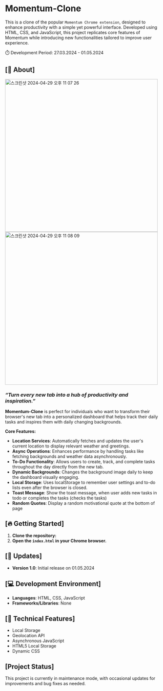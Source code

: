 # Momentum-Clone

This is a clone of the popular `Momentum Chrome extension`, designed to enhance productivity with a simple yet powerful interface. Developed using HTML, CSS, and JavaScript, this project replicates core features of Momentum while introducing new functionalities tailored to improve user experience.

⏱️ Development Period: 27.03.2024 - 01.05.2024

## [🔎 About]

<img width="500" alt="스크린샷 2024-04-29 오후 11 07 26" src="https://github.com/wnsgur4092/momentum-clone/assets/43236727/5490af86-4e00-4866-89d7-5534d8f7e95c">

<img width="500" alt="스크린샷 2024-04-29 오후 11 08 09" src="https://github.com/wnsgur4092/momentum-clone/assets/43236727/57c84bff-0557-461a-b94c-c9eb7b174def">

### ***“Turn every new tab into a hub of productivity and inspiration.”***

**Momentum-Clone** is perfect for individuals who want to transform their browser's new tab into a personalized dashboard that helps track their daily tasks and inspires them with daily changing backgrounds.

**Core Features:**

- **Location Services**: Automatically fetches and updates the user's current location to display relevant weather and greetings.
- **Async Operations**: Enhances performance by handling tasks like fetching backgrounds and weather data asynchronously.
- **To-Do Functionality**: Allows users to create, track, and complete tasks throughout the day directly from the new tab.
- **Dynamic Backgrounds**: Changes the background image daily to keep the dashboard visually engaging.
- **Local Storage**: Uses localStorage to remember user settings and to-do lists even after the browser is closed.
- **Toast Message**: Show the toast message, when user adds new tasks in todo or completes the tasks (checks the tasks)
- **Random Quotes**: Display a random motivational quote at the bottom of page 

## [🔥 Getting Started]

1. **Clone the repository:**
2. **Open the `index.html` in your Chrome browser.**

## [📍 Updates]

- **Version 1.0**: Initial release on 01.05.2024

## [💻 Development Environment]

- **Languages**: HTML, CSS, JavaScript
- **Frameworks/Libraries**: None

## [🔨 Technical Features]

- Local Storage
- Geolocation API
- Asynchronous JavaScript
- HTML5 Local Storage
- Dynamic CSS

## [Project Status]

This project is currently in maintenance mode, with occasional updates for improvements and bug fixes as needed.

